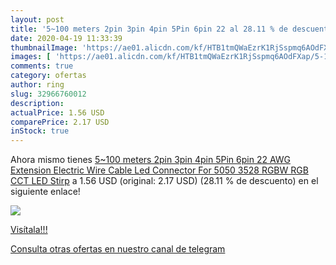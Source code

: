 ```yaml
---
layout: post
title: '5~100 meters 2pin 3pin 4pin 5Pin 6pin 22 al 28.11 % de descuento'
date: 2020-04-19 11:33:39
thumbnailImage: 'https://ae01.alicdn.com/kf/HTB1tmQWaEzrK1RjSspmq6AOdFXap/5-100-meters-2pin-3pin-4pin-5Pin-6pin-22-AWG-Extension-Electric-Wire-Cable-Led-Connector.jpg_350x350._SL200_.jpg'
images: [ 'https://ae01.alicdn.com/kf/HTB1tmQWaEzrK1RjSspmq6AOdFXap/5-100-meters-2pin-3pin-4pin-5Pin-6pin-22-AWG-Extension-Electric-Wire-Cable-Led-Connector.jpg_350x350._SL200_.jpg' ]
comments: true
category: ofertas
author: ring
slug: 32966760012
description:
actualPrice: 1.56 USD
comparePrice: 2.17 USD
inStock: true
---
```


Ahora mismo tienes [5~100 meters 2pin 3pin 4pin 5Pin 6pin 22 AWG Extension Electric Wire Cable Led Connector For 5050 3528 RGBW RGB CCT LED Stirp](https://www.amazon.com/dp/32966760012/?tag=redken08-20) a 1.56 USD (original: 2.17 USD) (28.11 %  de descuento) en el siguiente enlace!

[![](https://ae01.alicdn.com/kf/HTB1tmQWaEzrK1RjSspmq6AOdFXap/5-100-meters-2pin-3pin-4pin-5Pin-6pin-22-AWG-Extension-Electric-Wire-Cable-Led-Connector.jpg_350x350._SL200_.jpg)](https://www.amazon.com/dp/32966760012/?tag=redken08-20)

[Visítala!!!](https://www.amazon.com/dp/32966760012/?tag=redken08-20)

[Consulta otras ofertas en nuestro canal de telegram](https://t.me/s/ofertas25)
